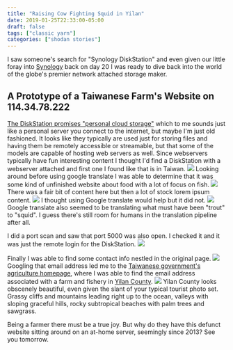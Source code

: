 ```yaml
---
title: "Raising Cow Fighting Squid in Yilan"
date: 2019-01-25T22:33:00-05:00
draft: false
tags: ["classic yarn"]
categories: ["shodan stories"]
---
```


I saw someone's search for "Synology DiskStation" and even given our little foray into [Synology](https://www.synology.com/en-us) back on day 20 I was ready to dive back into the world of the globe's premier network attached storage maker.

## A Prototype of a Taiwanese Farm's Website on 114.34.78.222

[The DiskStation promises "personal cloud storage"](https://www.synology.com/en-us/products/DS119j) which to me sounds just like a personal server you connect to the internet, but maybe I'm just old fashioned. It looks like they typically are used just for storing files and having them be remotely accessible or streamable, but that some of the models are capable of hosting web servers as well. Since webservers typically have fun interesting content I thought I'd find a DiskStation with a webserver attached and first one I found like that is in Taiwan.
![](/images/100Days/Day22/fruit.png)
Looking around before using google translate I was able to determine that it was some kind of unfinished website about food with a lot of focus on fish.
![](/images/100Days/Day22/fish.png)
There was a fair bit of content here but then a lot of stock lorem ipsum content.
![](/images/100Days/Day22/fruits.png)
I thought using Google translate would help but it did not.
![](/images/100Days/Day22/translate.png)
Google translate also seemed to be translating what must have been "trout" to "squid". I guess there's still room for humans in the translation pipeline after all.

I did a port scan and saw that port 5000 was also open. I checked it and it was just the remote login for the DiskStation.
![](/images/100Days/Day22/login.png)

Finally I was able to find some contact info nestled in the original page.
![](/images/100Days/Day22/contact.png)
Googling that email address led me to the [Taiwanese government's agriculture homepage](https://www.coa.gov.tw/fpiss/index.php?page=5&category=f), where I was able to find the email address associated with a farm and fishery in [Yilan County](https://en.wikipedia.org/wiki/Yilan_County,_Taiwan).
![](https://eng.taiwan.net.tw/att/1/big_scenic_spots/pic_11548_9.jpg)
Yilan County looks obscenely beautiful, even given the slant of your typical tourist photo set. Grassy cliffs and mountains leading right up to the ocean, valleys with sloping graceful hills, rocky subtropical beaches with palm trees and sawgrass.

Being a farmer there must be a true joy. But why do they have this defunct website sitting around on an at-home server, seemingly since 2013? See you tomorrow.
